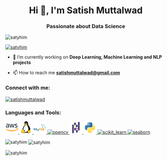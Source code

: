 <h1 align="center">Hi 👋, I'm Satish Muttalwad</h1>
<h3 align="center">Passionate about Data Science</h3>

<p align="left"> <img src="https://komarev.com/ghpvc/?username=satyhim&label=Profile%20views&color=0e75b6&style=flat" alt="satyhim" /> </p>

<p align="left"> <a href="https://github.com/ryo-ma/github-profile-trophy"><img src="https://github-profile-trophy.vercel.app/?username=satyhim" alt="satyhim" /></a> </p>

- 🔭 I’m currently working on **Deep Learning, Machine Learning and NLP projects**

- 📫 How to reach me **satishmuttalwad@gmail.com**

<h3 align="left">Connect with me:</h3>
<p align="left">
<a href="https://linkedin.com/in/satishmuttalwad" target="blank"><img align="center" src="https://raw.githubusercontent.com/rahuldkjain/github-profile-readme-generator/master/src/images/icons/Social/linked-in-alt.svg" alt="satishmuttalwad" height="30" width="40" /></a>
</p>

<h3 align="left">Languages and Tools:</h3>
<p align="left"> <a href="https://aws.amazon.com" target="_blank" rel="noreferrer"> <img src="https://raw.githubusercontent.com/devicons/devicon/master/icons/amazonwebservices/amazonwebservices-original-wordmark.svg" alt="aws" width="40" height="40"/> </a> <a href="https://www.linux.org/" target="_blank" rel="noreferrer"> <img src="https://raw.githubusercontent.com/devicons/devicon/master/icons/linux/linux-original.svg" alt="linux" width="40" height="40"/> </a> <a href="https://www.mysql.com/" target="_blank" rel="noreferrer"> <img src="https://raw.githubusercontent.com/devicons/devicon/master/icons/mysql/mysql-original-wordmark.svg" alt="mysql" width="40" height="40"/> </a> <a href="https://opencv.org/" target="_blank" rel="noreferrer"> <img src="https://www.vectorlogo.zone/logos/opencv/opencv-icon.svg" alt="opencv" width="40" height="40"/> </a> <a href="https://pandas.pydata.org/" target="_blank" rel="noreferrer"> <img src="https://raw.githubusercontent.com/devicons/devicon/2ae2a900d2f041da66e950e4d48052658d850630/icons/pandas/pandas-original.svg" alt="pandas" width="40" height="40"/> </a> <a href="https://www.python.org" target="_blank" rel="noreferrer"> <img src="https://raw.githubusercontent.com/devicons/devicon/master/icons/python/python-original.svg" alt="python" width="40" height="40"/> </a> <a href="https://scikit-learn.org/" target="_blank" rel="noreferrer"> <img src="https://upload.wikimedia.org/wikipedia/commons/0/05/Scikit_learn_logo_small.svg" alt="scikit_learn" width="40" height="40"/> </a> <a href="https://seaborn.pydata.org/" target="_blank" rel="noreferrer"> <img src="https://seaborn.pydata.org/_images/logo-mark-lightbg.svg" alt="seaborn" width="40" height="40"/> </a> </p>

<p><img align="left" src="https://github-readme-stats.vercel.app/api/top-langs?username=satyhim&show_icons=true&locale=en&layout=compact" alt="satyhim" /></p>

<p>&nbsp;<img align="center" src="https://github-readme-stats.vercel.app/api?username=satyhim&show_icons=true&locale=en" alt="satyhim" /></p>

<p><img align="center" src="https://github-readme-streak-stats.herokuapp.com/?user=satyhim&" alt="satyhim" /></p>
